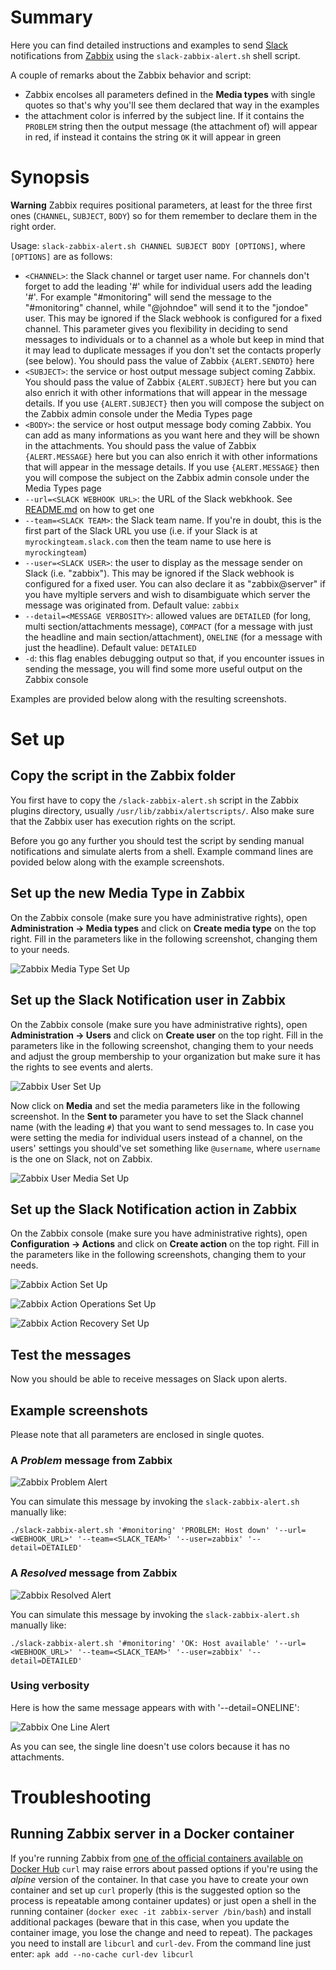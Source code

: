 # Summary
Here you can find detailed instructions and examples to send [Slack](https://slack.com/) notifications from [Zabbix](https://www.zabbix.com/) using the `slack-zabbix-alert.sh` shell script.

A couple of remarks about the Zabbix behavior and script:
* Zabbix encolses all parameters defined in the **Media types** with single quotes so that's why you'll see them declared that way in the examples
* the attachment color is inferred by the subject line. If it contains the `PROBLEM` string then the output message (the attachment of) will appear in red, if instead it contains the string `OK` it will appear in green

# Synopsis
**Warning** Zabbix requires positional parameters, at least for the three first ones (`CHANNEL`, `SUBJECT`, `BODY`) so for them remember to declare them in the right order.

Usage: `slack-zabbix-alert.sh CHANNEL SUBJECT BODY [OPTIONS]`, where `[OPTIONS]` are as follows:
* `<CHANNEL>`: the Slack channel or target user name. For channels don't forget to add the leading '#' while for individual users add the leading '#'. For example "#monitoring" will send the message to the "#monitoring" channel, while "@johndoe" will send it to the "jondoe" user. This may be ignored if the Slack webhook is configured for a fixed channel. This parameter gives you flexibility in deciding to send messages to individuals or to a channel as a whole but keep in mind that it may lead to duplicate messages if you don't set the contacts properly (see below). You should pass the value of Zabbix `{ALERT.SENDTO}` here
* `<SUBJECT>`: the service or host output message subject coming Zabbix. You should pass the value of Zabbix `{ALERT.SUBJECT}` here but you can also enrich it with other informations that will appear in the message details. If you use `{ALERT.SUBJECT}` then you will compose the subject on the Zabbix admin console under the Media Types page
* `<BODY>`: the service or host output message body coming Zabbix. You can add as many informations as you want here and they will be shown in the attachments. You should pass the value of Zabbix `{ALERT.MESSAGE}` here but you can also enrich it with other informations that will appear in the message details. If you use `{ALERT.MESSAGE}` then you will compose the subject on the Zabbix admin console under the Media Types page
* `--url=<SLACK WEBHOOK URL>`: the URL of the Slack webkhook. See [README.md](https://github.com/flelli/slack-integrations#set-up-the-slack-webhook) on how to get one
* `--team=<SLACK TEAM>`: the Slack team name. If you're in doubt, this is the first part of the Slack URL you use (i.e. if your Slack is at `myrockingteam.slack.com` then the team name to use here is `myrockingteam`)
* `--user=<SLACK USER>`: the user to display as the message sender on Slack (i.e. "zabbix"). This may be ignored if the Slack webhook is configured for a fixed user. You can also declare it as "zabbix@server" if you have myltiple servers and wish to disambiguate which server the message was originated from. Default value: `zabbix`
* `--detail=<MESSAGE VERBOSITY>`: allowed values are `DETAILED` (for long, multi section/attachments message), `COMPACT` (for a message with just the headline and main section/attachment), `ONELINE` (for a message with just the headline). Default value: `DETAILED`
* `-d`: this flag enables debugging output so that, if you encounter issues in sending the message, you will find some more useful output on the Zabbix console

Examples are provided below along with the resulting screenshots.

# Set up

## Copy the script in the Zabbix folder
You first have to copy the `/slack-zabbix-alert.sh` script in the Zabbix plugins directory, usually `/usr/lib/zabbix/alertscripts/`. Also make sure that the Zabbix user has execution rights on the script.

Before you go any further you should test the script by sending manual notifications and simulate alerts from a shell. Example command lines are povided below along with the example screenshots.

## Set up the new Media Type in Zabbix
On the Zabbix console (make sure you have administrative rights), open **Administration -> Media types** and click on **Create media type** on the top right. Fill in the parameters like in the following screenshot, changing them to your needs.

![Zabbix Media Type Set Up](screenshots/zabbix-setup-media-type.jpg)

## Set up the Slack Notification user in Zabbix
On the Zabbix console (make sure you have administrative rights), open **Administration -> Users** and click on **Create user** on the top right. Fill in the parameters like in the following screenshot, changing them to your needs and adjust the group membership to your organization but make sure it has the rights to see events and alerts.

![Zabbix User Set Up](screenshots/zabbix-setup-slack-user.jpg)

Now click on **Media** and set the media parameters like in the following screenshot. In the **Sent to** parameter you have to set the Slack channel name (with the leading `#`) that you want to send messages to. In case you were setting the media for individual users instead of a channel, on the users' settings you should've set something like `@username`, where `username` is the one on Slack, not on Zabbix.

![Zabbix User Media Set Up](screenshots/zabbix-setup-slack-user-media.jpg)

## Set up the Slack Notification action in Zabbix
On the Zabbix console (make sure you have administrative rights), open **Configuration -> Actions** and click on **Create action** on the top right. Fill in the parameters like in the following screenshots, changing them to your needs.

![Zabbix Action Set Up](screenshots/zabbix-setup-slack-action.jpg)

![Zabbix Action Operations Set Up](screenshots/zabbix-setup-slack-action-operations.jpg)

![Zabbix Action Recovery Set Up](screenshots/zabbix-setup-slack-action-recovery.jpg)

## Test the messages
Now you should be able to receive messages on Slack upon alerts.

## Example screenshots

Please note that all parameters are enclosed in single quotes.

### A *Problem* message from Zabbix
![Zabbix Problem Alert](screenshots/zabbix-problem-example.jpg)

You can simulate this message by invoking the `slack-zabbix-alert.sh` manually like:
```
./slack-zabbix-alert.sh '#monitoring' 'PROBLEM: Host down' '--url=<WEBHOOK_URL>' '--team=<SLACK_TEAM>' '--user=zabbix' '--detail=DETAILED'
```

### A *Resolved* message from Zabbix
![Zabbix Resolved Alert](screenshots/zabbix-resolved-example.jpg)

You can simulate this message by invoking the `slack-zabbix-alert.sh` manually like:
```
./slack-zabbix-alert.sh '#monitoring' 'OK: Host available' '--url=<WEBHOOK_URL>' '--team=<SLACK_TEAM>' '--user=zabbix' '--detail=DETAILED'
```

### Using verbosity
Here is how the same message appears with with '--detail=ONELINE':

![Zabbix One Line Alert](screenshots/zabbix-verbosity-oneline-example.jpg)

As you can see, the single line doesn't use colors because it has no attachments.

# Troubleshooting
## Running Zabbix server in a Docker container
If you're running Zabbix from [one of the official containers available on Docker Hub](https://hub.docker.com/u/zabbix/) `curl` may raise errors about passed options if you're using the *alpine* version of the container. In that case you have to create your own container and set up `curl` properly (this is the suggested option so the process is repeatable among container updates) or just open a shell in the running container (`docker exec -it zabbix-server /bin/bash`) and install additional packages (beware that in this case, when you update the container image, you lose the change and need to repeat). The packages you need to install are `libcurl` and `curl-dev`. From the command line just enter: `apk add --no-cache curl-dev libcurl`
